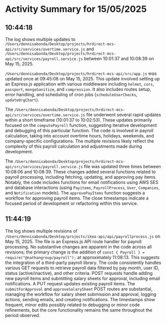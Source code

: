 # Activity Summary for 15/05/2025

## 10:44:18
The log shows multiple updates to `/Users/dennisabonda/Desktop/projects/hrdirect-mcs-api/src/services/overtime.service.js` and `/Users/dennisabonda/Desktop/projects/hrdirect-mcs-api/src/services/payroll.service.js`  between 10:01:37 and 10:08:39 on May 15, 2025.


`/Users/dennisabonda/Desktop/projects/hrdirect-mcs-api/src/app.js` was updated once at 09:45:08 on May 15, 2025. This update involved setting up an Express.js application with various middleware including `helmet`, `cors`, `passport`, `mongoSanitize`, and `compression`.  It also includes routes setup, error handling, and scheduling of cron jobs (`scheduleUserChecks`, `updateOrgChart`).


The `/Users/dennisabonda/Desktop/projects/hrdirect-mcs-api/src/services/overtime.service.js` file underwent several rapid updates within a short timeframe (10:01:37 to 10:02:53). These updates primarily focused on the `computePayroll` function, suggesting iterative development and debugging of this particular function. The code is involved in payroll calculation, taking into account overtime hours, holidays, weekends, and company-specific configurations. The multiple revisions likely reflect the complexity of this payroll calculation and adjustments made during development.


The `/Users/dennisabonda/Desktop/projects/hrdirect-mcs-api/src/services/payroll.service.js` file was updated three times between 10:08:06 and 10:08:39.  These changes added several functions related to payroll processing, including fetching, updating, and approving pay items. Notably,  the code includes functions for email notifications using AWS SES and database interactions (using `Payitems`, `PayrollProcess`, `User`, `Companies`, and `Notification` models). The `approvePayItems` function suggests a workflow for approving payroll items.  The close timestamps indicate a focused period of development or refactoring within this service.


## 11:44:19
The log shows multiple revisions of `/Users/dennisabonda/Desktop/projects/ikea-api/api/payrollprocess.js` on May 15, 2025.  The file is an Express.js API route handler for payroll processing.  No substantive changes are apparent in the code across all revisions; the primary change is the addition of  `const { Payroll } = require("@nathangroup/payroll");` at approximately 11:08:13. This suggests the integration of a third-party payroll library. The code consistently handles various GET requests to retrieve payroll data filtered by pay month, user ID, status (active/inactive), and other criteria.  POST requests handle adding new payroll items and submitting salary sheets for approval, including email notifications. A PUT request updates existing payroll items.  The `submitForApproval` and `approveSalarySheet` POST routes are substantial, managing the workflow for salary sheet submission and approval, logging actions, sending emails, and creating notifications.  The timestamps show frequent, minor edits possibly related to debugging or minor code refinements, but the core functionality remains the same throughout the period observed.
